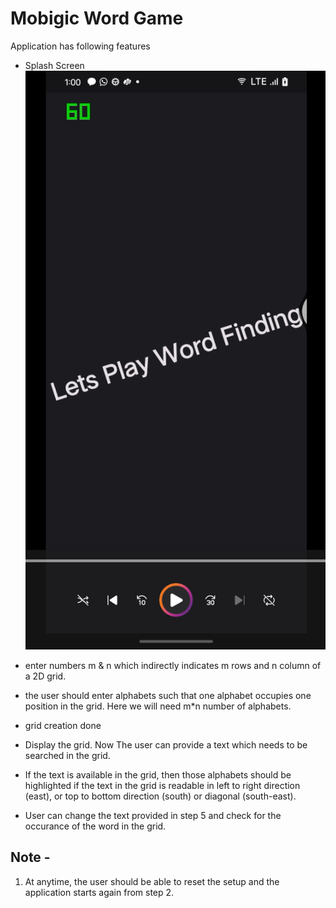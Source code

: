 
# Mobigic Word Game

Application has following features

* Splash Screen
 ![Splash Screen](https://github.com/siddhantPanchal/mobigic_task/blob/main/Splash%20Screen.png)

* enter numbers m & n which indirectly indicates m rows and n column of a 2D grid.
* the user should enter alphabets such that one alphabet occupies one position in the grid. Here we will need m*n number of alphabets.
* grid creation done
* Display the grid. Now The user can provide a text which needs to be searched in the grid.
* If the text is available in the grid, then those alphabets should be highlighted if the text in the grid is readable in left to right direction (east), or top to bottom direction (south) or diagonal (south-east).
* User can change the text provided in step 5 and check for the occurance of the word in the grid.

## Note - 
1. At anytime, the user should be able to reset the setup and the application starts again from step 2.
